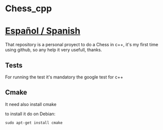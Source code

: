 # Chess_cpp

# [Español / Spanish](README_ES.md)

That repository is a personal proyect to do a Chess in c++, it's my first time using github, so any help it very usefull, thanks.

## Tests

For running the test it's mandatory the google test for c++

## Cmake

It need also install cmake

to install it do on Debian:

``` 
sudo apt-get install cmake 
```
